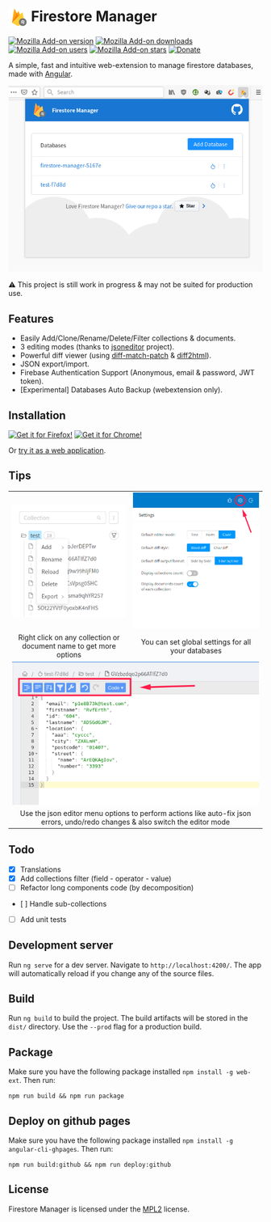 # <img src="src/assets/images/firestore_logo.png" alt="icon" width="38" align="top" /> Firestore Manager

[![Mozilla Add-on version](https://img.shields.io/amo/v/firestore-manager.svg)](https://addons.mozilla.org/firefox/addon/firestore-manager/?src=external-github-shield-downloads)
[![Mozilla Add-on downloads](https://img.shields.io/amo/dw/firestore-manager.svg)](https://addons.mozilla.org/firefox/addon/firestore-manager/?src=external-github-shield-downloads)
[![Mozilla Add-on users](https://img.shields.io/amo/users/firestore-manager.svg)](https://addons.mozilla.org/firefox/addon/firestore-manager/statistics/)
[![Mozilla Add-on stars](https://img.shields.io/amo/stars/firestore-manager.svg)](https://addons.mozilla.org/firefox/addon/firestore-manager/reviews/)
[![Donate](https://img.shields.io/badge/PayPal-Donate-gray.svg?style=flat&logo=paypal&colorA=0071bb&logoColor=fff)](https://www.paypal.me/axeldev)

A simple, fast and intuitive web-extension to manage firestore databases, made with [Angular](https://github.com/angular).

![screenshot](screenshots/popup.png)

:warning: This project is still work in progress & may not be suited for production use.

## Features

<!-- - Clean UI (based on [ng-zorro-antd](https://github.com/NG-ZORRO/ng-zorro-antd)). -->
- Easily Add/Clone/Rename/Delete/Filter collections & documents.
- 3 editing modes (thanks to [jsoneditor](https://github.com/josdejong/jsoneditor) project).
- Powerful diff viewer (using [diff-match-patch](https://github.com/google/diff-match-patch) & [diff2html](https://github.com/rtfpessoa/diff2html)).
- JSON export/import.
- Firebase Authentication Support (Anonymous, email & password, JWT token).
- [Experimental] Databases Auto Backup (webextension only).

## Installation

[![Get it for Firefox!](https://addons.cdn.mozilla.net/static/img/addons-buttons/AMO-button_1.png)](https://addons.mozilla.org/firefox/addon/firestore-manager/?src=external-github-download)
[![Get it for Chrome!](https://developer.chrome.com/webstore/images/ChromeWebStore_BadgeWBorder_206x58.png)](https://github.com/FirebaseGoodies/firestore-manager/releases)

Or [try it as a web application](https://firebasegoodies.github.io/firestore-manager/manager).

## Tips

<table>
  <tr align="center">
    <td>
      <img src="screenshots/tips/right_click_context_menu.png" alt="right click to open context menu"/>
    </td>
    <td>
      <img src="screenshots/tips/settings.png" alt="settings"/>
    </td>
  </tr>
  <tr align="center">
    <td>
      Right click on any collection or document name to get more options
    </td>
    <td>
      You can set global settings for all your databases
    </td>
  </tr>
  <tr align="center">
    <td colspan="2">
      <img src="screenshots/tips/json_editor_menu.png" alt="json editor menu"/>
    </td>
  </tr>
  <tr align="center">
    <td colspan="2">
    Use the json editor menu options to perform actions like auto-fix json errors, undo/redo changes & also switch the editor mode
    </td>
  </tr>
</table>

## Todo

- [x] Translations
- [x] Add collections filter (field - operator - value)
- [ ] Refactor long components code (by decomposition)
- [ ] Handle sub-collections
- [ ] Add unit tests

## Development server

Run `ng serve` for a dev server. Navigate to `http://localhost:4200/`. The app will automatically reload if you change any of the source files.

## Build

Run `ng build` to build the project. The build artifacts will be stored in the `dist/` directory. Use the `--prod` flag for a production build.

## Package

Make sure you have the following package installed `npm install -g web-ext`. Then run:

```
npm run build && npm run package
```

## Deploy on github pages

Make sure you have the following package installed `npm install -g angular-cli-ghpages`. Then run:

```
npm run build:github && npm run deploy:github
```

## License

Firestore Manager is licensed under the [MPL2](LICENSE) license.

